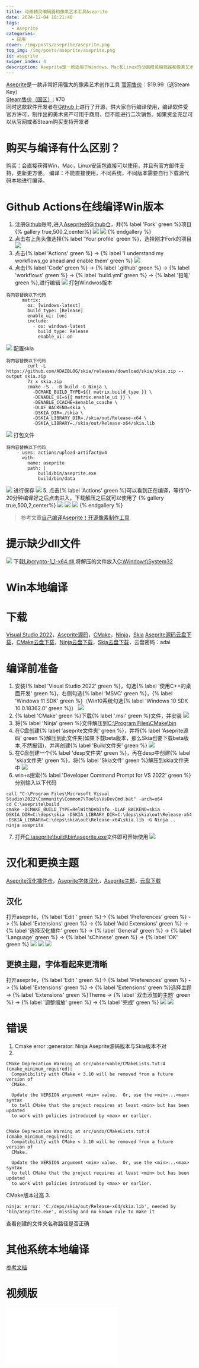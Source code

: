 ```yaml
---
title: 动画精灵编辑器和像素艺术工具Aseprite
date: 2024-12-04 18:21:40
tags:
  - Aseprite
categories:
  - 应用
cover: /img/posts/aseprite/aseprite.png
top_img: /img/posts/aseprite/aseprite.png
id: aseprite
swiper_index: 4
description: Aseprite是一款适用于Windows、Mac和Linux的动画精灵编辑器和像素艺术工具
---
```


[Aseprite](https://www.aseprite.org/)是一款非常好用强大的像素艺术创作工具
[官网售价](https://www.aseprite.org/#buy)：$19.99（送Steam Key）       
[Steam售价（国区）](https://store.steampowered.com/app/431730/Aseprite/): ¥70  
同时这款软件开发者在[Github](https://github.com/aseprite/aseprite)上进行了开源，供大家自行编译使用，编译软件受官方许可，制作出的美术资产可用于商用，但不能进行二次销售。如果资金充足可以从官网或者Steam购买支持开发者
# 购买与编译有什么区别？
购买：会直接获得Win，Mac，Linux安装包直接可以使用，并且有官方邮件支持，更新更方便。
编译：不能直接使用，不同系统，不同版本需要自行下载源代码本地进行编译。
# Github Actions在线编译Win版本
1. 注册[Github](https://github.com/signup?ref_cta=Sign+up&ref_loc=header+logged+out&ref_page=%2F&source=header-home)账号,进入[Aseprite的Github仓](https://github.com/aseprite/aseprite)，并{% label 'Fork' green %}项目
{% gallery true,500,2,center%}
![](/img/posts/aseprite/aseprite1.png)
![](/img/posts/aseprite/aseprite3.png)
{% endgallery %}
2. 点击右上角头像选择{% label 'Your profile' green %}，选择刚才Fork的项目
![](/img/posts/aseprite/aseprite2.png)
3. 点击{% label 'Actions' green %} -> {% label 'I understand my workflows,go ahead and enable them' green %}
![](/img/posts/aseprite/aseprite4.png)
4. 点击{% label 'Code' green %} -> {% label '.github' green %} -> {% label 'workflows' green %} -> {% label 'build.yml' green %} -> {% label '铅笔' green %},进行编辑
![](/img/posts/aseprite/aseprite5.png)
打包Windwos版本
```
将内容替换以下代码
      matrix:
        os: [windows-latest]
        build_type: [Release]
        enable_ui: [on]
        include:
          - os: windows-latest
            build_type: Release
            enable_ui: on
```
![](/img/posts/aseprite/aseprite7.png)
配置skia
```
将内容替换以下代码
        curl -L https://github.com/ADAIBLOG/skia/releases/download/skia/skia.zip --output skia.zip
        7z x skia.zip
        cmake -S . -B build -G Ninja \
          -DCMAKE_BUILD_TYPE=${{ matrix.build_type }} \
          -DENABLE_UI=${{ matrix.enable_ui }} \
          -DENABLE_CCACHE=$enable_ccache \
          -DLAF_BACKEND=skia \
          -DSKIA_DIR=./skia \
          -DSKIA_LIBRARY_DIR=./skia/out/Release-x64 \
          -DSKIA_LIBRARY=./skia/out/Release-x64/skia.lib
```
![](/img/posts/aseprite/aseprite12.png)
打包文件
```
将内容替换以下代码
    - uses: actions/upload-artifact@v4
      with:
        name: aseprite
        path: |
            build/bin/aseprite.exe
            build/bin/data
```
![](/img/posts/aseprite/aseprite11.png)
进行保存
![](/img/posts/aseprite/aseprite6.png)
5. 点击{% label 'Actions' green %}可以看到正在编译，等待10-20分钟编译好之后点击进入，下载解压之后就可以使用了
{% gallery true,500,2,center%}
![](/img/posts/aseprite/aseprite8.png)
![](/img/posts/aseprite/aseprite9.png)
![](/img/posts/aseprite/aseprite10.png)
{% endgallery %}
> 参考文章[自己编译Aseprite！开源像素制作工具](https://zhuanlan.zhihu.com/p/564437259)
# 提示缺少dll文件
![](/img/posts/aseprite/cuowu.png)
下载[Libcrypto-1_1-x64.dll](https://adaifun.lanzout.com/iDzmw2h7uypg),将解压的文件放入[C:\Windows\System32](C:\Windows\System32)

# Win本地编译
# 下载
[Visual Studio 2022](https://visualstudio.microsoft.com/zh-hans/downloads/)，[Aseprite源码](https://github.com/aseprite/aseprite/releases)，[CMake](https://github.com/Kitware/CMake/releases/tag/v3.19.7)，[Ninja](https://github.com/ninja-build/ninja/releases)，[Skia](https://github.com/aseprite/skia/releases)
[Aseprite源码云盘下载](https://adaifun.lanzout.com/b00wm5svza)，[CMake云盘下载](https://adaifun.lanzout.com/i67hJ2h8zwid )，[Ninja云盘下载](https://adaifun.lanzout.com/i75n02h8zw5a)，[Skia云盘下载](https://adaifun.lanzout.com/b00wm5swwd)，云盘密码：adai
# 编译前准备
1. 安装{% label 'Visual Studio 2022' green %}，勾选{% label '使用C++的桌面开发' green %}，右侧勾选{% label 'MSVC' green %}，{% label 'Windows 11 SDK' green %}（Win10系统勾选{% label 'Windows 10 SDK 10.0.18362.0' green %}）
![](/img/posts/aseprite/vscode.png)
2. {% label 'CMake' green %}下载{% label '.msi' green %}文件，并安装
![](/img/posts/aseprite/cmake.png)
3. 将{% label 'Ninja' green %}文件解压到[C:\Program Files\CMake\bin]()
4. 在C盘创建{% label 'aseprite文件夹' green %}，并将{% label 'Aseprite源码' green %}解压到此文件夹(如果下载beta版本，那么Skia也要下载beta版本,不然报错)，并再创建{% label 'Build文件夹' green %}
![](/img/posts/aseprite/asepriteyuan.png)
5. 在C盘创建一个{% label 'desp文件夹' green %}，再在desp中创建{% label 'skia文件夹' green %}，将{% label 'Skia文件' green %}解压到skia文件夹中
![](/img/posts/aseprite/skia.png)
6. win+s搜索{% label 'Developer Command Prompt for VS 2022' green %}分别输入以下代码
```
call "C:\Program Files\Microsoft Visual Studio\2022\Community\Common7\Tools\VsDevCmd.bat" -arch=x64
cd C:\aseprite\build
cmake -DCMAKE_BUILD_TYPE=RelWithDebInfo -DLAF_BACKEND=skia -DSKIA_DIR=C:\deps\skia -DSKIA_LIBRARY_DIR=C:\deps\skia\out\Release-x64 -DSKIA_LIBRARY=C:\deps\skia\out\Release-x64\skia.lib -G Ninja ..
ninja aseprite
```
7. 打开[C:\aseprite\build\bin\aseprite.exe]()文件即可开始使用
![](/img/posts/aseprite/aseprite13.png)

# 汉化和更换主题
[Aseprite汉化插件仓](https://github.com/J-11/Aseprite-Simplified-Chinese/blob/master/README.md)，[Aseprite字体汉化](https://github.com/J-11/Aseprite-Simplified-Chinese/releases/download/1.3-rc1/Aseprite.1.3rc1.aseprite-extension)，[Aseprite主题](https://github.com/J-11/Aseprite-Simplified-Chinese/releases/download/v1.2.23/zhuti-Win.aseprite-extension)，[云盘下载](https://adaifun.lanzout.com/iZsho2h8zdhi)
## 汉化
打开aseprite，{% label 'Edit ' green %}-> {% label 'Preferences' green %} -> {% label 'Extensions' green %} -> {% label 'Add Extensions' green %} -> {% label '选择汉化插件' green %} -> {% label 'General' green %} -> {% label 'Language' green %} -> {% label 'sChinese' green %} -> {% label 'OK' green %}
![](/img/posts/aseprite/hanhua.png)
![](/img/posts/aseprite/hanhua2.png)
![](/img/posts/aseprite/hanhua3.png)
## 更换主题，字体看起来更清晰
打开aseprite，{% label 'Edit ' green %}-> {% label 'Preferences' green %} -> {% label 'Extensions' green %} -> {% label 'Extensions' green %}选择主题 -> {% label 'Extensions' green %}Theme -> {% label '双击添加的主题' green %} -> {% label '调整缩放' green %} -> {% label '完成' green %}
![](/img/posts/aseprite/hanhua4.png)
![](/img/posts/aseprite/hanhua5.png)
# 错误
1. Cmake error :generator: Ninja
Aseprite源码版本与Skia版本不对
2. 
```
CMake Deprecation Warning at src/observable/CMakeLists.txt:4 (cmake_minimum_required):
  Compatibility with CMake < 3.10 will be removed from a future version of
  CMake.

  Update the VERSION argument <min> value.  Or, use the <min>...<max> syntax
  to tell CMake that the project requires at least <min> but has been updated
  to work with policies introduced by <max> or earlier.


CMake Deprecation Warning at src/undo/CMakeLists.txt:4 (cmake_minimum_required):
  Compatibility with CMake < 3.10 will be removed from a future version of
  CMake.

  Update the VERSION argument <min> value.  Or, use the <min>...<max> syntax
  to tell CMake that the project requires at least <min> but has been updated
  to work with policies introduced by <max> or earlier.
```
CMake版本过高
3. 
```
ninja: error: 'C:/deps/skia/out/Release-x64/skia.lib', needed by 'bin/aseprite.exe', missing and no known rule to make it
```
查看创建的文件夹名称路径是否正确
# 其他系统本地编译
[参考文档](https://github.com/aseprite/aseprite/blob/main/INSTALL.md)

# 视频版
<iframe class="bilibili" src="//player.bilibili.com/player.html?isOutside=true&aid=113598043064298&bvid=BV1w4i9YQEFf&cid=27186628152&p=1&autoplay=0" scrolling="no" border="0" frameborder="no" framespacing="0" allowfullscreen="true"></iframe>
